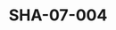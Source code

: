 ---
pid: SHA-07-004
title: SHA-07-004
language: en
collection: Sharhabil Ahmed
original_label: 
rights: Sharhabil Ahmed
location_of_original: Sharhabil Ahmed
photographer_or_studio: 
scanned_from: photograph 10.2 by 16.8
_date: 8/9/1977
location: Khartoum, Civil Aviation Club
description: Sharhabil Ahmed members of his band and radio announcer Faisal at concert
additional_notes: 
permission_display: 'yes'
on_server: 'no'
on_website: 'no'
permalink: "/archive/en/sha-07-004.html"
layout: photo-page
---